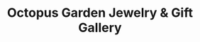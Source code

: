 ---
title: "Octopus Garden Jewelry & Gift Gallery"
url: /hoodsport/octopus-garden-jewelry-and-gift-gallery/
shop: jewelry
---